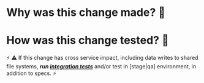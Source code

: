 # Why was this change made? 🤔



# How was this change tested? 🤨

⚡ ⚠ If this change has cross service impact, including data writes to shared file systems, ***run [integration tests](https://github.com/sul-dlss/infrastructure-integration-test)*** and/or test in [stage|qa] environment, in addition to specs. ⚡

